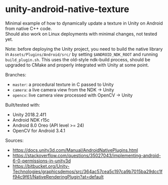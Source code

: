 # unity-android-native-texture

Minimal example of how to dynamically update a texture in Unity on Android from native C++ code.  
Should also work on Linux deployments with minimal changes, not tested yet.

Note: before deploying the Unity project, you need to build the native library in `Assets/Plugins/Android/src/` by setting `$ANDROID_NDK_ROOT` and running `build_plugin.sh`. This uses the old-style ndk-build process, should be upgraded to CMake and properly integrated with Unity at some point.

Branches:
  - `master`: a procedural texture in C passed to Unity
  - `camera`: a live camera view from the NDK -> Unity
  - `opencv`: live camera view processed with OpenCV -> Unity

Built/tested with:
  - Unity 2018.2.4f1
  - Android NDK r15c
  - Android 8.0 Oreo (API level >= 24)
  - OpenCV for Android 3.4.1

Sources:
  - https://docs.unity3d.com/Manual/AndroidNativePlugins.html
  - https://stackoverflow.com/questions/35027043/implementing-android-6-0-permissions-in-unity3d
  - https://bitbucket.org/Unity-Technologies/graphicsdemos/src/364ac57cea5c197ca9b7015ba29dcc1ff94c9f61/NativeRenderingPlugin?at=default 
